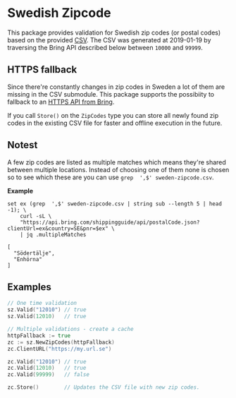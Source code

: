 # Swedish Zipcode

This package provides validation for Swedish zip codes (or postal codes) based
on the provided [CSV](sweden-zipcode.csv). The CSV was generated at 2019-01-19
by traversing the Bring API described below between `10000` and `99999`.

## HTTPS fallback

Since there're constantly changes in zip codes in Sweden a lot of them are
missing in the CSV submodule. This package supports the possibiity to fallback
to an [HTTPS API from Bring](https://developer.bring.com/api/postal-code/).

If you call `Store()` on the `ZipCodes` type you can store all newly found zip
codes in the existing CSV file for faster and offline execution in the future.

## Notest

A few zip codes are listed as multiple matches which means they're shared
between multiple locations. Instead of choosing one of them none is chosen so
to see which these are you can use `grep  ',$' sweden-zipcode.csv`.

**Example**
```
set ex (grep  ',$' sweden-zipcode.csv | string sub --length 5 | head -1); \
    curl -sL \
    "https://api.bring.com/shippingguide/api/postalCode.json?clientUrl=ex&country=SE&pnr=$ex" \
    | jq .multipleMatches

[
  "Södertälje",
  "Enhörna"
]
```

## Examples

```go
// One time validation
sz.Valid("12010") // true
sz.Valid(12010)   // true

// Multiple validations - create a cache
httpFallback := true
zc := sz.NewZipCodes(httpFallback)
zc.ClientURL("https://my.url.se")

zc.Valid("12010") // true
zc.Valid(12010)   // true
zc.Valid(99999)   // false

zc.Store()        // Updates the CSV file with new zip codes.
```
